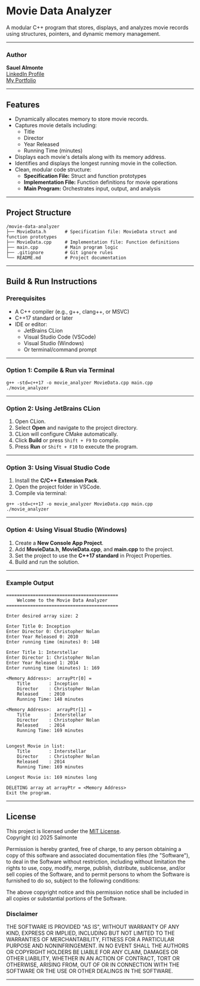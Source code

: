 # Movie Data Analyzer

A modular C++ program that stores, displays, and analyzes movie records using structures, pointers, and dynamic memory management.

---

### Author

**Sauel Almonte**  
[LinkedIn Profile](https://www.linkedin.com/in/sauel-almonte)  
[My Portfolio](https://s-almonte.vercel.app/)

---

## Features
- Dynamically allocates memory to store movie records.
- Captures movie details including:
    - Title
    - Director
    - Year Released
    - Running Time (minutes)
- Displays each movie's details along with its memory address.
- Identifies and displays the longest running movie in the collection.
- Clean, modular code structure:
    - **Specification File:** Struct and function prototypes
    - **Implementation File:** Function definitions for movie operations
    - **Main Program:** Orchestrates input, output, and analysis

---

## Project Structure
```
/movie-data-analyzer
├── MovieData.h       # Specification file: MovieData struct and function prototypes
├── MovieData.cpp     # Implementation file: Function definitions
├── main.cpp          # Main program logic
├── .gitignore        # Git ignore rules
└── README.md         # Project documentation
```

---

## Build & Run Instructions

### Prerequisites
- A C++ compiler (e.g., g++, clang++, or MSVC)
- C++17 standard or later
- IDE or editor:
    - JetBrains CLion
    - Visual Studio Code (VSCode)
    - Visual Studio (Windows)
    - Or terminal/command prompt

---

### Option 1: Compile & Run via Terminal
```
g++ -std=c++17 -o movie_analyzer MovieData.cpp main.cpp
./movie_analyzer
```
---

### Option 2: Using JetBrains CLion
1. Open CLion.
2. Select **Open** and navigate to the project directory.
3. CLion will configure CMake automatically.
4. Click **Build** or press `Shift + F9` to compile.
5. Press **Run** or `Shift + F10` to execute the program.

---

### Option 3: Using Visual Studio Code
1. Install the **C/C++ Extension Pack**.
2. Open the project folder in VSCode.
3. Compile via terminal:
```
g++ -std=c++17 -o movie_analyzer MovieData.cpp main.cpp
./movie_analyzer
```

---

### Option 4: Using Visual Studio (Windows)
1. Create a **New Console App Project**.
2. Add **MovieData.h**, **MovieData.cpp**, and **main.cpp** to the project.
3. Set the project to use the **C++17 standard** in Project Properties.
4. Build and run the solution.

---

### Example Output
```text
==========================================
	Welcome to the Movie Data Analyzer
==========================================

Enter desired array size: 2

Enter Title 0: Inception
Enter Director 0: Christopher Nolan
Enter Year Released 0: 2010
Enter running time (minutes) 0: 148

Enter Title 1: Interstellar
Enter Director 1: Christopher Nolan
Enter Year Released 1: 2014
Enter running time (minutes) 1: 169

<Memory Address>:  arrayPtr[0] =
	Title       : Inception
	Director    : Christopher Nolan
	Released    : 2010
	Running Time: 148 minutes

<Memory Address>:  arrayPtr[1] =
	Title       : Interstellar
	Director    : Christopher Nolan
	Released    : 2014
	Running Time: 169 minutes


Longest Movie in list:
	Title       : Interstellar
	Director    : Christopher Nolan
	Released    : 2014
	Running Time: 169 minutes

Longest Movie is: 169 minutes long

DELETING array at arrayPtr = <Memory Address>
Exit the program.

```

---

## License

This project is licensed under the [MIT License](LICENSE).  
Copyright (c) 2025 Salmonte

Permission is hereby granted, free of charge, to any person obtaining a copy
of this software and associated documentation files (the "Software"), to deal
in the Software without restriction, including without limitation the rights
to use, copy, modify, merge, publish, distribute, sublicense, and/or sell
copies of the Software, and to permit persons to whom the Software is
furnished to do so, subject to the following conditions:

The above copyright notice and this permission notice shall be included in all
copies or substantial portions of the Software.

### Disclaimer
THE SOFTWARE IS PROVIDED "AS IS", WITHOUT WARRANTY OF ANY KIND, EXPRESS OR
IMPLIED, INCLUDING BUT NOT LIMITED TO THE WARRANTIES OF MERCHANTABILITY,
FITNESS FOR A PARTICULAR PURPOSE AND NONINFRINGEMENT. IN NO EVENT SHALL THE
AUTHORS OR COPYRIGHT HOLDERS BE LIABLE FOR ANY CLAIM, DAMAGES OR OTHER
LIABILITY, WHETHER IN AN ACTION OF CONTRACT, TORT OR OTHERWISE, ARISING FROM,
OUT OF OR IN CONNECTION WITH THE SOFTWARE OR THE USE OR OTHER DEALINGS IN THE
SOFTWARE.

---

